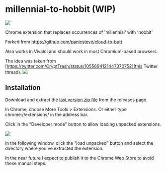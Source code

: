 millennial-to-hobbit (WIP)
=============

![](https://media.giphy.com/media/aJMDwgd63oxPO/giphy.gif)

Chrome extension that replaces occurrences of 'millennial' with 'hobbit'

Forked from https://github.com/panicsteve/cloud-to-butt

Also works in Vivaldi and should work in most Chromium-based browsers.

The idea was taken from [https://twitter.com/CryptTrash/status/1055694121447370752](this Twitter thread).
![](https://i.imgur.com/oTA6TPo.png)


Installation
------------

Download and extract the [last version zip file](https://github.com/CygnaThreadbare/millennial-to-hobbit/releases/download/v1.0/millennial-to-hobbit-1.0.zip) from the releases page.

In Chrome, choose More Tools > Extensions. Or either type chrome://extensions/ in the address bar.

Click in the "Developer mode" button to allow loading unpacked extensions.

![](https://i.imgur.com/zVEu93I.png)

In the following window, click the "load unpacked" button and select the directory where you've extracted the extension.

In the near future I expect to publish it to the Chrome Web Store to avoid these manual steps.
